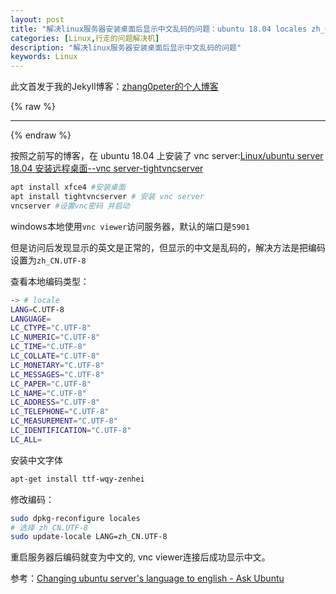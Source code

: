 ```yaml
---
layout: post
title: "解决linux服务器安装桌面后显示中文乱码的问题：ubuntu 18.04 locales zh_CN.UTF-8"
categories: [Linux,行走的问题解决机]
description: "解决linux服务器安装桌面后显示中文乱码的问题"
keywords: Linux
---
```


此文首发于我的Jekyll博客：[zhang0peter的个人博客](https://zhang0peter.com)         

{% raw %}
***          
{% endraw %}

按照之前写的博客，在 ubuntu 18.04 上安装了 vnc server:[Linux/ubuntu server 18.04 安装远程桌面--vnc server-tightvncserver](https://zhang0peter.com/2020/01/07/linux-server-vnc/)

```sh
apt install xfce4 #安装桌面
apt install tightvncserver # 安装 vnc server
vncserver #设置vnc密码 并启动
```

windows本地使用`vnc viewer`访问服务器，默认的端口是`5901`

但是访问后发现显示的英文是正常的，但显示的中文是乱码的，解决方法是把编码设置为`zh_CN.UTF-8`

查看本地编码类型：
```sh
-> # locale
LANG=C.UTF-8
LANGUAGE=
LC_CTYPE="C.UTF-8"
LC_NUMERIC="C.UTF-8"
LC_TIME="C.UTF-8"
LC_COLLATE="C.UTF-8"
LC_MONETARY="C.UTF-8"
LC_MESSAGES="C.UTF-8"
LC_PAPER="C.UTF-8"
LC_NAME="C.UTF-8"
LC_ADDRESS="C.UTF-8"
LC_TELEPHONE="C.UTF-8"
LC_MEASUREMENT="C.UTF-8"
LC_IDENTIFICATION="C.UTF-8"
LC_ALL=
```
安装中文字体
```sh
apt-get install ttf-wqy-zenhei
```
修改编码：
```sh
sudo dpkg-reconfigure locales
# 选择 zh_CN.UTF-8
sudo update-locale LANG=zh_CN.UTF-8
```
重启服务器后编码就变为中文的, vnc viewer连接后成功显示中文。

参考：[Changing ubuntu server's language to english - Ask Ubuntu](https://askubuntu.com/questions/380746/changing-ubuntu-servers-language-to-english)
